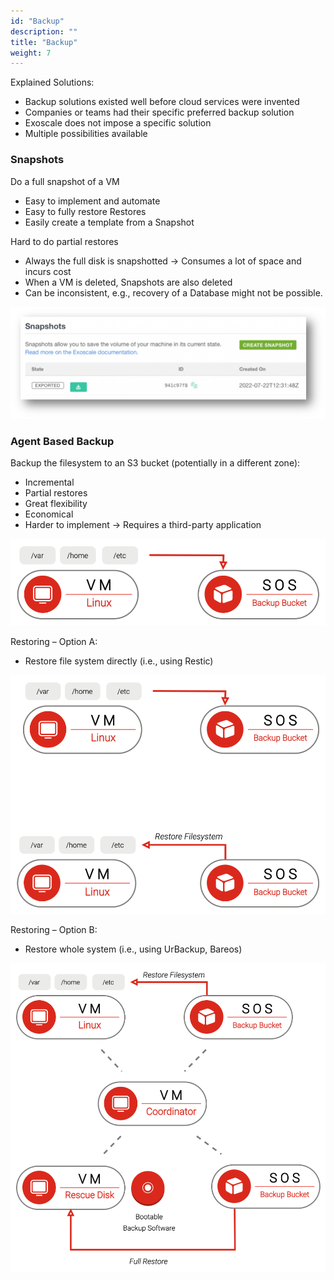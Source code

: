 ```yaml
---
id: "Backup"
description: ""
title: "Backup"
weight: 7
---
```


Explained
Solutions:

- Backup solutions existed well before cloud services were invented
- Companies or teams had their specific preferred backup solution
- Exoscale does not impose a specific solution
- Multiple possibilities available

### Snapshots
Do a full snapshot of a VM

- Easy to implement and automate
- Easy to fully restore Restores
- Easily create a template from a Snapshot

Hard to do partial restores

- Always the full disk is snapshotted -> Consumes a lot of space and incurs cost
- When a VM is deleted, Snapshots are also deleted
- Can be inconsistent, e.g., recovery of a Database might not be possible.

![snapshots-ui](snapshots-ui.png)

### Agent Based Backup
Backup the filesystem to an S3 bucket (potentially in a different zone):

- Incremental
- Partial restores
- Great flexibility
- Economical
- Harder to implement -> Requires a third-party application

![backup-abb1](backup-abb1.png)

Restoring – Option A:

- Restore file system directly (i.e., using Restic)

![backup-abb2](backup-abb2.png)

Restoring – Option B:

- Restore whole system (i.e., using UrBackup, Bareos)

![backup-abb3](backup-abb3.png)
